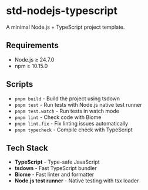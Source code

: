 # std-nodejs-typescript

A minimal Node.js + TypeScript project template.

## Requirements

- Node.js ≥ 24.7.0
- npm ≥ 10.15.0

## Scripts

- `pnpm build` - Build the project using tsdown
- `pnpm test` - Run tests with Node.js native test runner
- `pnpm test.watch` - Run tests in watch mode
- `pnpm lint` - Check code with Biome
- `pnpm lint.fix` - Fix linting issues automatically
- `pnpm typecheck` - Compile check with TypeScript

## Tech Stack

- **TypeScript** - Type-safe JavaScript
- **tsdown** - Fast TypeScript bundler
- **Biome** - Fast linter and formatter
- **Node.js test runner** - Native testing with tsx loader

